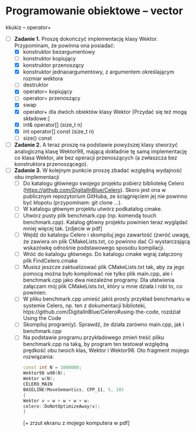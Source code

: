 # Programowanie obiektowe – vector

kkukiz – operator+

* [ ] **Zadanie 1.** Proszę dokończyć implementację klasy Wektor. Przypominam, że powinna ona posiadać:
  * [x] konstruktor bezargumentowy
  * [ ] konstruktor kopiujący
  * [x] konstruktor przenoszący
  * [x] konstruktor jednaoargumentowy, z argumentem określającym rozmiar wektora
  * [ ] destruktor
  * [x] operator= kopiujący
  * [ ] operator= przenoszący
  * [x] swap
  * [x] operator+ dla dwóch obiektów klasy Wektor [Przydać się też mogą składowe:]
  * [x] int& operator[] (size_t n)
  * [x] int operator[] const (size_t n)
  * [ ] size() const
* [ ] **Zadanie 2.** A teraz proszę na podstawie powyższej klasy stworzyć analogiczną klasę Wektor98, mającą dokładnie tę samą implementację co klasa Wektor, ale bez operacji przenoszących (a zwłaszcza bez konstruktora przenoszącego).
* [ ] **Zadanie 3.** W kolejnym punkcie proszę zbadać względną wydajność obu implementacji 
  * [ ] Do katalogu głównego swojego projektu pobierz bibliotekę Celero (https://github.com/DigitalInBlue/Celero). Skoro jest ona w publicznym repozytorium GitHuba, ze ściągnięciem jej nie powinno być kłopotu (przypominam: git clone …).
  * [ ] W katalogu głównym projektu utwórz podkatalog cmake. 
  * [ ] Utwórz pusty plik benchmark.cpp (np. komendą touch benchmark.cpp). Katalog główny projektu powinien teraz wyglądać mniej więcej tak. [zdjecie w pdf]
  * [ ] Wejdź do katalogu Celero i skompiluj jego zawartość (zwróć uwagę, że zawiera on plik CMakeLists.txt, co powinno dać Ci wystarczającą wskazówkę odnośnie podstawowego sposobu kompilacji.
  * [ ] Wróć do katalogu głównego. Do katalogu cmake wgraj załączony plik FindCelero.cmake
  * [ ] Musisz jeszcze zaktualizować plik CMakeLists.txt tak, aby za jego pomocą można było kompilować nie tylko plik main.cpp, ale i benchmark.cpp jako dwa niezależne programy. Dla ułatwienia załączam mój plik CMakeLists.txt, który u mnie działa i robi to, co powinien. 
  * [ ] W pliku benchmark.cpp umieść jakiś prosty przykład benchmarku w systemie Celero, np. ten z dokumentacji biblioteki, htps://github.com/DigitalInBlue/Celero#using-the-code, rozdział Using the Code
  * [ ] Skompiluj program(y). Sprawdź, że działa zarówno main.cpp, jak i benchmark.cpp
  * [ ] Na podstawie programu przykładowego zmień treść pliku benchmark.cpp na taką, by program ten testował względną prędkość obu twoich klas, Wektor i Wektor98. Oto fragment mojego rozwiązania:
    ```cpp
    const int N = 1000000;
    Wektor98 w98(N);
    Wektor w(N);
    CELERO_MAIN
    BASELINE(MoveSemantics, CPP_11, 5, 10)
    {
    Wektor v = w + w + w + w;
    celero::DoNotOptimizeAway(v);
    }
    ```
    [+  zrzut ekranu z mojego komputera w pdf]

